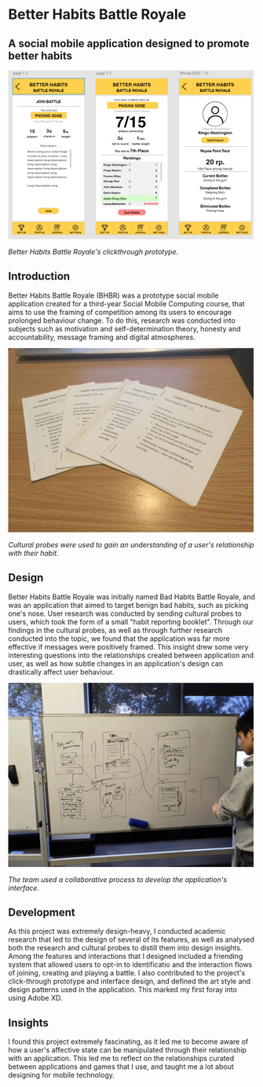 # Better Habits Battle Royale
## A social mobile application designed to promote better habits

![Better Habits Battle Royale](./assets/img/md/bhbr/xd_prototype.png) 

_Better Habits Battle Royale's clickthrough prototype._

## Introduction
Better Habits Battle Royale (BHBR) was a prototype social mobile application created for a third-year Social Mobile Computing course, that aims to use the framing of competition among its users to encourage prolonged behaviour change. To do this, research was conducted into subjects such as motivation and self-determination theory, honesty and accountability, message framing and digital atmospheres. 

![Cultural Probes](./assets/img/md/bhbr/cultural_probes.jpg) 

_Cultural probes were used to gain an understanding of a user's relationship with their habit._


## Design
Better Habits Battle Royale was initially named Bad Habits Battle Royale, and was an application that aimed to target benign bad habits, such as picking one's nose. User research was conducted by sending cultural probes to users, which took the form of a small "habit reporting booklet". Through our findings in the cultural probes, as well as through further research conducted into the topic, we found that the application was far more effective if messages were positively framed. This insight drew some very interesting questions into the relationships created between application and user, as well as how subtle changes in an application's design can drastically affect user behaviour.


![Interface Design](./assets/img/md/bhbr/interface_design.jpg) 

_The team used a collaborative process to develop the application's interface._


## Development

As this project was extremely design-heavy, I conducted academic research that led to the design of several of its features, as well as analysed both the research and cultural probes to distill them into design insights. Among the features and interactions that I designed included a friending system that allowed users to opt-in to identificatio and the interaction flows of joining, creating and playing a battle. I also contributed to the project's click-through prototype and interface design, and defined the art style and design patterns used in the application. This marked my first foray into using Adobe XD.

## Insights

I found this project extremely fascinating, as it led me to become aware of how a user's affective state can be manipulated through their relationship with an application. This led me to reflect on the relationships curated between applications and games that I use, and taught me a lot about designing for mobile technology.

